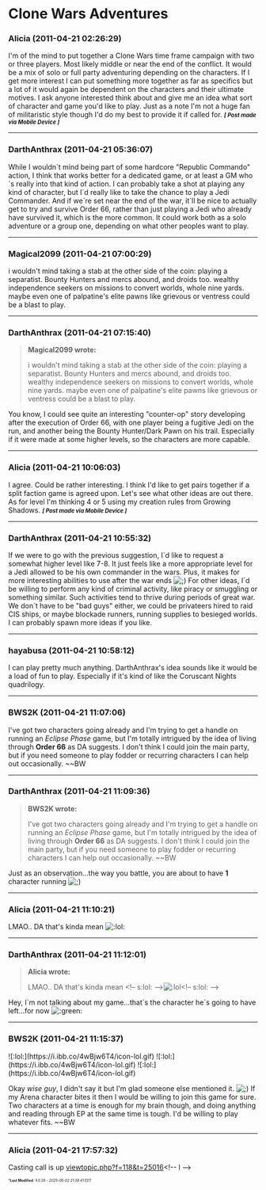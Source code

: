 # Clone Wars Adventures

### **Alicia** (2011-04-21 02:26:29)

I'm of the mind to put together a Clone Wars time frame campaign with two or three players. Most likely middle or near the end of the conflict. It would be a mix of solo or full party adventuring depending on the characters.
If I get more interest I can put something more together as far as specifics but a lot of it would again be dependent on the characters and their ultimate motives.
I ask anyone interested think about and give me an idea what sort of character and game you'd like to play. Just as a note I'm not a huge fan of militaristic style though I'd do my best to provide it if called for.
<span style="font-size: 0.80em;">***[ Post made via Mobile Device ]***</span>

---

### **DarthAnthrax** (2011-04-21 05:36:07)

While I wouldn´t mind being part of some hardcore "Republic Commando" action, I think that works better for a dedicated game, or at least a GM who´s really into that kind of action.
I can probably take a shot at playing any kind of character, but I´d really like to take the chance to play a Jedi Commander. And if we´re set near the end of the war, it´ll be nice to actually get to try and survive Order 66, rather than just playing a Jedi who already have survived it, which is the more common. It could work both as a solo adventure or a group one, depending on what other peoples want to play.

---

### **Magical2099** (2011-04-21 07:00:29)

i wouldn't mind taking a stab at the other side of the coin: playing a separatist. Bounty Hunters and mercs abound, and droids too. wealthy independence seekers on missions to convert worlds, whole nine yards. maybe even one of palpatine's elite pawns like grievous or ventress could be a blast to play.

---

### **DarthAnthrax** (2011-04-21 07:15:40)

> **Magical2099 wrote:**
>
> i wouldn&#39;t mind taking a stab at the other side of the coin: playing a separatist. Bounty Hunters and mercs abound, and droids too. wealthy independence seekers on missions to convert worlds, whole nine yards. maybe even one of palpatine&#39;s elite pawns like grievous or ventress could be a blast to play.

You know, I could see quite an interesting "counter-op" story developing after the execution of Order 66, with one player being a fugitive Jedi on the run, and another being the Bounty Hunter/Dark Pawn on his trail. Especially if it were made at some higher levels, so the characters are more capable.

---

### **Alicia** (2011-04-21 10:06:03)

I agree. Could be rather interesting. I think I'd like to get pairs together if a split faction game is agreed upon.
Let's see what other ideas are out there.
As for level I'm thinking 4 or 5 using my creation rules from Growing Shadows.
<span style="font-size: 0.80em;">***[ Post made via Mobile Device ]***</span>

---

### **DarthAnthrax** (2011-04-21 10:55:32)

If we were to go with the previous suggestion, I´d like to request a somewhat higher level like 7-8. It just feels like a more appropriate level for a Jedi allowed to be his own commander in the wars. Plus, it makes for more interesting abilities to use after the war ends <!-- s;) -->![;)](https://i.ibb.co/GfkGswQC/icon-e-wink.gif)<!-- s;) -->
For other ideas, I´d be willing to perform any kind of criminal activity, like piracy or smuggling or something similar. Such activities tend to thrive during periods of great war. We don´t have to be "bad guys" either, we could be privateers hired to raid CIS ships, or maybe blockade runners, running supplies to besieged worlds.
I can probably spawn more ideas if you like.

---

### **hayabusa** (2011-04-21 10:58:12)

I can play pretty much anything.
DarthAnthrax's idea sounds like it would be a load of fun to play. Especially if it's kind of like the Coruscant Nights quadrilogy.

---

### **BWS2K** (2011-04-21 11:07:06)

I've got two characters going already and I'm trying to get a handle on running an *Eclipse Phase* game, but I'm totally intrigued by the idea of living through **Order 66** as DA suggests. I don't think I could join the main party, but if you need someone to play fodder or recurring characters I can help out occasionally.
~~BW

---

### **DarthAnthrax** (2011-04-21 11:09:36)

> **BWS2K wrote:**
>
> I&#39;ve got two characters going already and I&#39;m trying to get a handle on running an *Eclipse Phase* game, but I&#39;m totally intrigued by the idea of living through **Order 66** as DA suggests. I don&#39;t think I could join the main party, but if you need someone to play fodder or recurring characters I can help out occasionally.
> ~~BW

Just as an observation...the way you battle, you are about to have **1** character running <!-- s;) -->![;)](https://i.ibb.co/GfkGswQC/icon-e-wink.gif)<!-- s;) -->

---

### **Alicia** (2011-04-21 11:10:21)

LMAO.. DA that's kinda mean <!-- s:lol: -->![:lol:](https://i.ibb.co/4wBjw6T4/icon-lol.gif)<!-- s:lol: -->

---

### **DarthAnthrax** (2011-04-21 11:12:01)

> **Alicia wrote:**
>
> LMAO.. DA that&#39;s kinda mean &lt;!&ndash; s:lol: &ndash;&gt;![:lol](https://i.ibb.co/4wBjw6T4/icon-lol.gif)&lt;!&ndash; s:lol: &ndash;&gt;

Hey, I´m not talking about my game...that´s the character he´s going to have left...for now <!-- s:green: -->![:green:](https://i.ibb.co/1tVcFY1d/icon-mrgreen.gif)<!-- s:green: -->

---

### **BWS2K** (2011-04-21 11:15:37)

<!-- s:lol: -->![:lol:](https://i.ibb.co/4wBjw6T4/icon-lol.gif)<!-- s:lol: --> <!-- s:lol: -->![:lol:](https://i.ibb.co/4wBjw6T4/icon-lol.gif)<!-- s:lol: --> <!-- s:lol: -->![:lol:](https://i.ibb.co/4wBjw6T4/icon-lol.gif)<!-- s:lol: -->
Okay *wise guy*, I didn't say it but I'm glad someone else mentioned it. <!-- s;) -->![;)](https://i.ibb.co/GfkGswQC/icon-e-wink.gif)<!-- s;) -->
If my Arena character bites it then I would be willing to join this game for sure. Two characters at a time is enough for my brain though, and doing anything and reading through EP at the same time is tough. I'd be willing to play whatever fits.
~~BW

---

### **Alicia** (2011-04-21 17:57:32)

Casting call is up <!-- l -->[viewtopic.php?f=118&amp;t=25016](http://galacticcampaigns.com/forum/viewtopic.php?f=118&t=25016 "http://galacticcampaigns.com/forum/viewtopic.php?f=118&t=25016")<!-- l -->



<span style="font-size: 0.5em;">***Last Modified**: 4.0.28 - *2025-06-02 21:38:41 EDT*</span>
